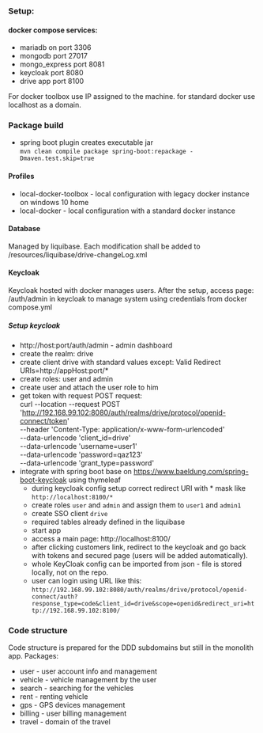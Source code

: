 ### Setup:
#### docker compose services:

- mariadb on port 3306
- mongodb port 27017
- mongo_express port 8081
- keycloak port 8080
- drive app port 8100

For docker toolbox use IP assigned to the machine. for standard docker use localhost as a domain.

### Package build
- spring boot plugin creates executable jar </br>
`mvn clean compile package spring-boot:repackage -Dmaven.test.skip=true`

#### Profiles
- local-docker-toolbox - local configuration with legacy docker instance on windows 10 home
- local-docker - local configuration with a standard docker instance

#### Database
Managed by liquibase. Each modification shall be added to /resources/liquibase/drive-changeLog.xml

#### Keycloak
Keycloak hosted with docker manages users.
After the setup, access page: /auth/admin in keycloak to manage system using credentials from docker compose.yml</br>

##### Setup keycloak
- http://host:port/auth/admin - admin dashboard
- create the realm: drive
- create client drive with standard values except:  Valid Redirect URIs=http://appHost:port/*
- create roles: user and admin
- create user and attach the user role to him
- get token with request POST request: </br>
  curl --location --request POST 'http://192.168.99.102:8080/auth/realms/drive/protocol/openid-connect/token' \
  --header 'Content-Type: application/x-www-form-urlencoded' \
  --data-urlencode 'client_id=drive' \
  --data-urlencode 'username=user1' \
  --data-urlencode 'password=qaz123' \
  --data-urlencode 'grant_type=password'
- integrate with spring boot base on https://www.baeldung.com/spring-boot-keycloak using thymeleaf
  - during keycloak config setup correct redirect URI with * mask like `http://localhost:8100/*`
  - create roles `user` and `admin` and assign them to `user1` and `admin1`
  - create SSO client `drive`  
  - required tables already defined in the liquibase
  - start app
  - access a main page: http://localhost:8100/
  - after clicking customers link, redirect to the keycloak and go back with tokens and secured page (users will be added automatically).
  - whole KeyCloak config can be imported from json - file is stored locally, not on the repo.
  - user can login using URL like this: `http://192.168.99.102:8080/auth/realms/drive/protocol/openid-connect/auth?response_type=code&client_id=drive&scope=openid&redirect_uri=http://192.168.99.102:8100/`
  

### Code structure
Code structure is prepared for the DDD subdomains but still in the monolith app. Packages:
- user - user account info and management
- vehicle - vehicle management by the user
- search - searching for the vehicles
- rent - renting vehicle 
- gps - GPS devices management
- billing - user billing management
- travel - domain of the travel
